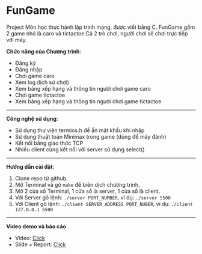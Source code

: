 # FunGame

Project Môn học thực hành lập trình mạng, được viết bằng C.
FunGame gồm 2 game nhỏ là caro và tictactoe.Cả 2 trò chơi, người chơi sẽ chơi trực tiếp với máy.

**Chức năng của Chương trình**:
  - Đăng ký
  - Đăng nhập
  - Chơi game caro
  - Xem log (lịch sử chơi)
  - Xem bảng xếp hạng và thông tin người chơi game caro
  - Chơi game tictactoe
  - Xem bảng xếp hạng và thông tin người chơi game tictactoe
---
**Công nghệ sử dụng**:
  - Sử dụng thư viện termios.h để ẩn mật khẩu khi nhập
  - Sử dụng thuật toán Minimax trong game (dùng để máy đánh)
  - Kết nối bằng giao thức TCP
  - Nhiều client cùng kết nối với server sử dụng select()
---
**Hướng dẫn cài đặt**:
1. Clone repo từ github.
2. Mở Terminal và gõ `make` để biên dịch chương trình.
3. Mở 2 cửa sổ Terminal, 1 cửa sổ là server, 1 cửa sổ là client.
4. Với Server gõ lệnh: `./server PORT_NUMBER`, ví dụ: `./server 5500`
4. Với Client gõ lệnh: `./client SERVER_ADDRESS PORT_NUBER`, ví dụ: `./client 127.0.0.1 5500`
---
**Video demo và báo cáo**
* Video:  [Click](https://www.youtube.com/watch?v=_deGQKfb5F8)
* Slide + Report:  [Click](https://github.com/nguyenvd27/project-network-programming-fun-game/tree/master/Slide%2BReport)
